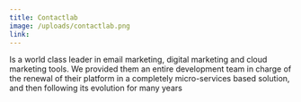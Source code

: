 ```yaml
---
title: Contactlab
image: /uploads/contactlab.png
link: 
---
```

Is a world class leader in email marketing, digital marketing and cloud marketing tools. We provided them an entire development team in charge of the renewal of their platform in a completely micro-services based solution, and then following its evolution for many years